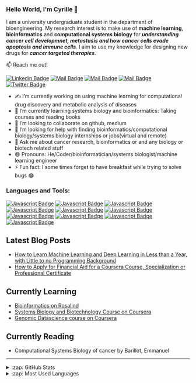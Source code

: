 ### Hello World, I'm Cyrille 👋
I am a university undergraduate student in the department of bioengineering. My research interest is to make use of **machine learning**, **bioinformatics** and **computational systems biology** for ***understanding cancer cell developmnet, metastasis and how cancer cells evade apoptosis and immune cells***. I aim to use my knowledge for designing new drugs for ***cancer targeted therapies***.     

:mailbox: Reach me out!    

[![Linkedin Badge](https://img.shields.io/badge/-@CyrilleMesueNJUME-929292?style=flat&labelColor=0e76a8&logo=linkedin&logoColor=white)](https://www.linkedin.com/in/cyrille-mesue-njume-3a448a184/) [![Mail Badge](https://img.shields.io/badge/-cyrillemesue@gmail.com-d27f7a?style=flat&labelColor=c0392b&logo=gmail&logoColor=white)](mailto:cyrillemesue@gmail.com) [![Mail Badge](https://img.shields.io/badge/-@CyrilleMesue-4a2019?style=flat&labelColor=010203&logo=medium&logoColor=white)](https://medium.com/@cyrillemesue)  [![Mail Badge](https://img.shields.io/badge/-@Cyrillemesue-82bbdd?style=flat&labelColor=2497ff&logo=facebook&logoColor=white)](https://m.facebook.com/home.php) [![Twitter Badge](https://img.shields.io/badge/-@Cyrille79202046-929292?style=flat&labelColor=1ca0f1&logo=twitter&logoColor=white&link=https://twitter.com/Cyrille)](https://twitter.com/home)   


-  ✍ I’m currently working on using machine learning for computational drug discovery and metabolic analysis of diseases
- 🌱 I’m currently learning systems biology and bioinformatics: Taking courses and reading books
- 👯 I’m looking to collaborate on github, medium
- 🤔 I’m looking for help with finding bioinformatics/computational biology/systems biology internships or jobs(virtual and remote)
- 💬 Ask me about cancer research, bioinformatics or and any biology or biotech related stuff
- 😄 Pronouns: He/Coder/bioinformatician/systems biologist/machine learning engineer
- ⚡ Fun fact: I some times forget to have breakfast while trying to solve bugs 😂

### Languages and Tools:

[![Javascript Badge](https://img.shields.io/badge/-Python3-797979?style=for-the-badge&labelColor=white&logo=python&logoColor=2497ff)](#)
[![Javascript Badge](https://img.shields.io/badge/-MATLAB-797979?style=for-the-badge&labelColor=white&logo=octave&logoColor=2497ff)](#)
[![Javascript Badge](https://img.shields.io/badge/-MS_Excel-797979?style=for-the-badge&labelColor=white&logo=microsoft&logoColor=9aff24)](#)
[![Javascript Badge](https://img.shields.io/badge/-r_programming-797979?style=for-the-badge&labelColor=white&logo=rstudio&logoColor=ff9c24)](#)
[![Javascript Badge](https://img.shields.io/badge/-Github-797979?style=for-the-badge&labelColor=white&logo=github&logoColor=000000)](#)
[![Javascript Badge](https://img.shields.io/badge/-terminal-797979?style=for-the-badge&labelColor=white&logo=linux&logoColor=000000)](#)   
[![Javascript Badge](https://img.shields.io/badge/-COLAB-797979?style=for-the-badge&labelColor=white&logo=googlecolab&logoColor=F0DB4F)](#)
[![Javascript Badge](https://img.shields.io/badge/-Javascript-797979?style=for-the-badge&labelColor=yellow&logo=javascript&logoColor=black)](#)
[![Javascript Badge](https://img.shields.io/badge/-CSS-797979?style=for-the-badge&labelColor=white&logo=css3&logoColor=2497ff)](#)
[![Javascript Badge](https://img.shields.io/badge/-HTML-797979?style=for-the-badge&labelColor=white&logo=html5&logoColor=ff9c24)](#)    
  
  
## Latest Blog Posts    
* [How to Learn Machine Learning and Deep Learning in Less than a Year, with Little to no Programming Background](https://cyrillemesue.github.io/how-to-learn-machine-learning-and-deep-learning/)
* [How to Apply for Financial Aid for a Coursera Course, Specialization or Professional Certificate](https://cyrillemesue.github.io/applying-for-coursera-financial-aid/)  


## Currently Learning
* [Bioinformatics on Rosalind](http://rosalind.info/problems/list-view/)
* [Systems Biology and Biotechnology Course on Coursera](https://www.coursera.org/specializations/systems-biology)   
* [Genomic Datascience course on Coursera](https://www.coursera.org/specializations/genomic-data-science)


## Currently Reading 
* Computational Systems Biology of cancer by Barillot, Emmanuel 

----------------------------------------------------------------------------------------------------
<details>
  <summary>:zap: GitHub Stats</summary>

  <img align="left" alt="Cyrille's GitHub Stats" src="https://github-readme-stats.vercel.app/api?username=cyrillemesue&show_icons=true&hide_border=true" />

</details>

<details>
  <summary>:zap: Most Used Languages</summary>

<img align="left" alt="Cyrille's GitHub Top Languages" src="https://github-readme-stats.vercel.app/api/top-langs/?username=cyrillemesue" />

</details>



